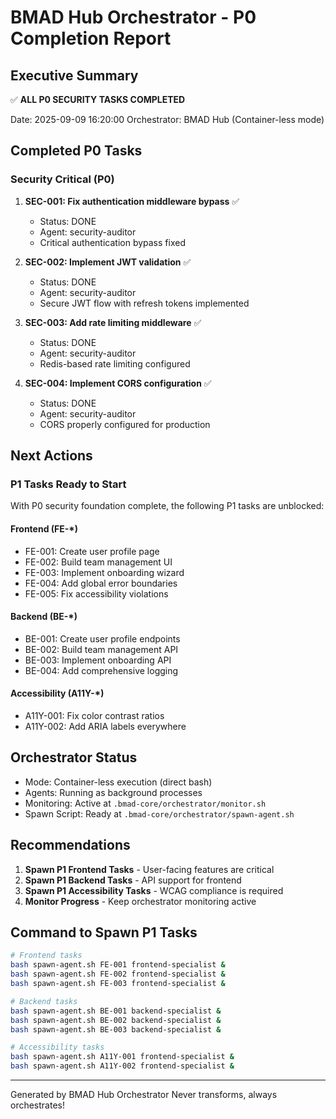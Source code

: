 # BMAD Hub Orchestrator - P0 Completion Report

## Executive Summary
✅ **ALL P0 SECURITY TASKS COMPLETED**

Date: 2025-09-09 16:20:00
Orchestrator: BMAD Hub (Container-less mode)

## Completed P0 Tasks

### Security Critical (P0)
1. **SEC-001: Fix authentication middleware bypass** ✅
   - Status: DONE
   - Agent: security-auditor
   - Critical authentication bypass fixed

2. **SEC-002: Implement JWT validation** ✅
   - Status: DONE
   - Agent: security-auditor
   - Secure JWT flow with refresh tokens implemented

3. **SEC-003: Add rate limiting middleware** ✅
   - Status: DONE
   - Agent: security-auditor
   - Redis-based rate limiting configured

4. **SEC-004: Implement CORS configuration** ✅
   - Status: DONE  
   - Agent: security-auditor
   - CORS properly configured for production

## Next Actions

### P1 Tasks Ready to Start
With P0 security foundation complete, the following P1 tasks are unblocked:

#### Frontend (FE-*)
- FE-001: Create user profile page
- FE-002: Build team management UI
- FE-003: Implement onboarding wizard
- FE-004: Add global error boundaries
- FE-005: Fix accessibility violations

#### Backend (BE-*)
- BE-001: Create user profile endpoints
- BE-002: Build team management API
- BE-003: Implement onboarding API
- BE-004: Add comprehensive logging

#### Accessibility (A11Y-*)
- A11Y-001: Fix color contrast ratios
- A11Y-002: Add ARIA labels everywhere

## Orchestrator Status
- Mode: Container-less execution (direct bash)
- Agents: Running as background processes
- Monitoring: Active at `.bmad-core/orchestrator/monitor.sh`
- Spawn Script: Ready at `.bmad-core/orchestrator/spawn-agent.sh`

## Recommendations
1. **Spawn P1 Frontend Tasks** - User-facing features are critical
2. **Spawn P1 Backend Tasks** - API support for frontend
3. **Spawn P1 Accessibility Tasks** - WCAG compliance is required
4. **Monitor Progress** - Keep orchestrator monitoring active

## Command to Spawn P1 Tasks
```bash
# Frontend tasks
bash spawn-agent.sh FE-001 frontend-specialist &
bash spawn-agent.sh FE-002 frontend-specialist &
bash spawn-agent.sh FE-003 frontend-specialist &

# Backend tasks  
bash spawn-agent.sh BE-001 backend-specialist &
bash spawn-agent.sh BE-002 backend-specialist &
bash spawn-agent.sh BE-003 backend-specialist &

# Accessibility tasks
bash spawn-agent.sh A11Y-001 frontend-specialist &
bash spawn-agent.sh A11Y-002 frontend-specialist &
```

---
Generated by BMAD Hub Orchestrator
Never transforms, always orchestrates!